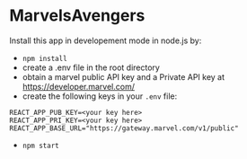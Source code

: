 # MarvelsAvengers

Install this app in developement mode in node.js by:

- `npm install`
- create a .env file in the root directory
- obtain a marvel public API key and a Private API key at https://developer.marvel.com/
- create the following keys in your `.env` file:
```
REACT_APP_PUB_KEY=<your key here>
REACT_APP_PRI_KEY=<your key here>
REACT_APP_BASE_URL="https://gateway.marvel.com/v1/public"
```
- `npm start`

